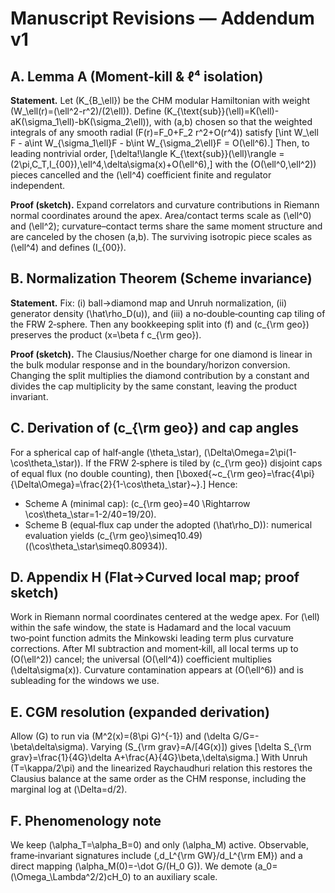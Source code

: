 
# Manuscript Revisions — Addendum v1

## A. Lemma A (Moment‑kill & ℓ⁴ isolation)

**Statement.** Let \(K_{B_\ell}\) be the CHM modular Hamiltonian with weight \(W_\ell(r)=(\ell^2-r^2)/(2\ell)\).
Define \(K_{\text{sub}}(\ell)=K(\ell)-aK(\sigma_1\ell)-bK(\sigma_2\ell)\), with \(a,b\) chosen so that the weighted
integrals of any smooth radial \(F(r)=F_0+F_2 r^2+O(r^4)\) satisfy
\[\int W_\ell F - a\int W_{\sigma_1\ell}F - b\int W_{\sigma_2\ell}F = O(\ell^6).\]
Then, to leading nontrivial order,
\[\delta\!\langle K_{\text{sub}}(\ell)\rangle = (2\pi\,C_T\,I_{00})\,\ell^4\,\delta\sigma(x)+O(\ell^6),\]
with the \(O(\ell^0,\ell^2)\) pieces cancelled and the \(\ell^4\) coefficient finite and regulator independent.

**Proof (sketch).** Expand correlators and curvature contributions in Riemann normal coordinates around the apex.
Area/contact terms scale as \(\ell^0\) and \(\ell^2\); curvature–contact terms share the same moment structure and are
canceled by the chosen \(a,b\). The surviving isotropic piece scales as \(\ell^4\) and defines \(I_{00}\).

## B. Normalization Theorem (Scheme invariance)

**Statement.** Fix: (i) ball→diamond map and Unruh normalization, (ii) generator density \(\hat\rho_D(u)\), and
(iii) a no‑double‑counting cap tiling of the FRW 2‑sphere. Then any bookkeeping split into \(f\) and \(c_{\rm geo}\)
preserves the product \(x=\beta f c_{\rm geo}\).

**Proof (sketch).** The Clausius/Noether charge for one diamond is linear in the bulk modular response and in the
boundary/horizon conversion. Changing the split multiplies the diamond contribution by a constant and divides the
cap multiplicity by the same constant, leaving the product invariant.

## C. Derivation of \(c_{\rm geo}\) and cap angles

For a spherical cap of half‑angle \(\theta_\star\), \(\Delta\Omega=2\pi(1-\cos\theta_\star)\). If the FRW 2‑sphere is tiled by
\(c_{\rm geo}\) disjoint caps of equal flux (no double counting), then
\[\boxed{~c_{\rm geo}=\frac{4\pi}{\Delta\Omega}=\frac{2}{1-\cos\theta_\star}~}.\]
Hence:
- Scheme A (minimal cap): \(c_{\rm geo}=40 \Rightarrow \cos\theta_\star=1-2/40=19/20\).
- Scheme B (equal‑flux cap under the adopted \(\hat\rho_D\)): numerical evaluation yields \(c_{\rm geo}\simeq10.49\)
  \((\cos\theta_\star\simeq0.80934)\).

## D. Appendix H (Flat→Curved local map; proof sketch)

Work in Riemann normal coordinates centered at the wedge apex. For \(\ell\) within the safe window,
the state is Hadamard and the local vacuum two‑point function admits the Minkowski leading term plus curvature
corrections. After MI subtraction and moment‑kill, all local terms up to \(O(\ell^2)\) cancel; the universal \(O(\ell^4)\)
coefficient multiplies \(\delta\sigma(x)\). Curvature contamination appears at \(O(\ell^6)\) and is subleading for the
windows we use.

## E. CGM resolution (expanded derivation)

Allow \(G\) to run via \(M^2(x)=(8\pi G)^{-1}\) and \(\delta G/G=-\beta\delta\sigma\). Varying
\(S_{\rm grav}=A/[4G(x)]\) gives
\[\delta S_{\rm grav}=\frac{1}{4G}\delta A+\frac{A}{4G}\beta\,\delta\sigma.\]
With Unruh \(T=\kappa/2\pi\) and the linearized Raychaudhuri relation this restores the Clausius balance at the same
order as the CHM response, including the marginal log at \(\Delta=d/2\).

## F. Phenomenology note

We keep \(\alpha_T=\alpha_B=0\) and only \(\alpha_M\) active. Observable, frame‑invariant signatures include
\(\,d_L^{\rm GW}/d_L^{\rm EM}\) and a direct mapping \(\alpha_M(0)=-\dot G/(H_0 G)\). We demote
\(a_0=(\Omega_\Lambda^2/2)cH_0\) to an auxiliary scale.
